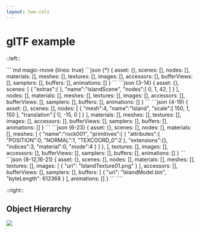 ```yaml
---
layout: two-cols
---
```


# glTF example

::left::

<WindowWrapper max-height background="#F5F5F5">
````md magic-move {lines: true}
```json {*}
{
    asset: {},
    scenes: [],
    nodes: [],
    materials: [],
    meshes: [],
    textures: [],
    images: [],
    accessors: [],
    bufferViews: [],
    samplers: [],
    buffers: [],
    animations: []
}
```
```json {3-14}
{
    asset: {},
    scenes: [
      {
        "extras":{
        },
        "name":"IslandScene",
        "nodes":[
          0,
          1,
          42,
        ]
      }
    ],
    nodes: [],
    materials: [],
    meshes: [],
    textures: [],
    images: [],
    accessors: [],
    bufferViews: [],
    samplers: [],
    buffers: [],
    animations: []
}
```
```json {4-19}
{
    asset: {},
    scenes: [],
    nodes: [
      {
        "mesh":4,
        "name":"Island",
        "scale":[
          150,
          1,
          150
        ],
        "translation":[
          0,
          -15,
          0
        ]
      }
    ],
    materials: [],
    meshes: [],
    textures: [],
    images: [],
    accessors: [],
    bufferViews: [],
    samplers: [],
    buffers: [],
    animations: []
}
```
```json {6-23}
{
    asset: {},
    scenes: [],
    nodes: [],
    materials: [],
    meshes: [
      {
        "name":"rock001",
        "primitives":[
          {
            "attributes":{
              "POSITION":0,
              "NORMAL":1,
              "TEXCOORD_0":2
            },
            "extensions":{},
            "indices":3,
            "material":0,
            "mode":4
          }
        ]
      },
    ],
    textures: [],
    images: [],
    accessors: [],
    bufferViews: [],
    samplers: [],
    buffers: [],
    animations: []
}
```
```json {8-12,16-21}
{
    asset: {},
    scenes: [],
    nodes: [],
    materials: [],
    meshes: [],
    textures: [],
    images: [
      {
        "uri": "IslandTexture01.png"
      }
    ],
    accessors: [],
    bufferViews: [],
    samplers: [],
    buffers: [
      {
        "uri": "IslandModel.bin",
        "byteLength": 612368
      }
    ],
    animations: []
}
```
````
</WindowWrapper>

::right::

## Object Hierarchy

<img
    src="/assets/figma-project/exports/scene-graph.svg"
/>

<div
  class="absolute top-36 left-196 w-15 h-7"
  v-mark="{ at: [1,2], color: '#26ab7a', type: 'box' }"
/>
<div
  class="absolute top-52 left-196 w-15 h-7"
  v-mark="{ at: [2,3], color: '#26ab7a', type: 'box' }"
/>
<div
  class="absolute top-70 left-196 w-15 h-7"
  v-mark="{ at: [3,4], color: '#26ab7a', type: 'box' }"
/>
<div
  class="absolute top-120 left-196 w-15 h-7"
  v-mark="{ at: [4,5], color: '#26ab7a', type: 'box' }"
/>
<div
  class="absolute top-120 left-164 w-15 h-7"
  v-mark="{ at: [4,5], color: '#26ab7a', type: 'box' }"
/>

<!-- ... defines the scene graph -->
